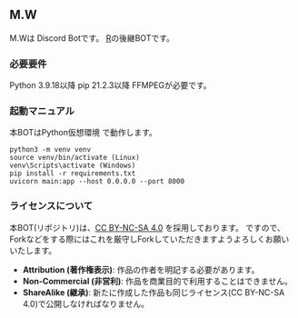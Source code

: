 ## M.W
M.Wは Discord Botです。 [R](https://github.com/mirielnet/R)の後継BOTです。

### 必要要件
Python 3.9.18以降
pip 21.2.3以降
FFMPEGが必要です。

### 起動マニュアル
本BOTはPython仮想環境 で動作します。

    python3 -m venv venv
    source venv/bin/activate (Linux)
    venv\Scripts\activate (Windows)
    pip install -r requirements.txt
    uvicorn main:app --host 0.0.0.0 --port 8000

### ライセンスについて
本BOT(リポジトリ)は、[CC BY-NC-SA 4.0](https://creativecommons.org/licenses/by-nc-sa/4.0/deed.ja) を採用しております。
ですので、Forkなどをする際にはこれを厳守しForkしていただきますようよろしくお願いいたします。

-   **Attribution (著作権表示)**: 作品の作者を明記する必要があります。
-   **Non-Commercial (非営利)**: 作品を商業目的で利用することはできません。
-   **ShareAlike (継承)**: 新たに作成した作品も同じライセンス(CC BY-NC-SA 4.0)で公開しなければなりません。

